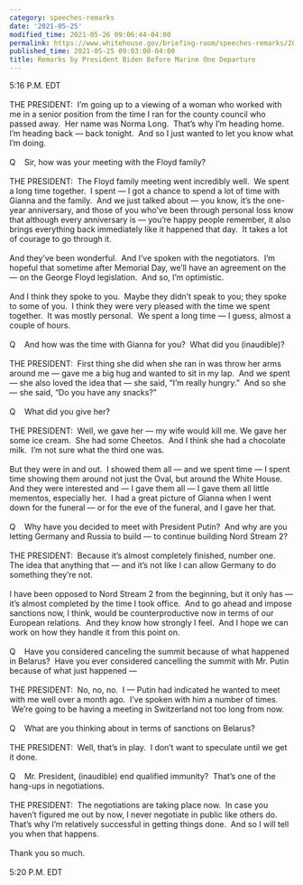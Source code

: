 ```yaml
---
category: speeches-remarks
date: '2021-05-25'
modified_time: 2021-05-26 09:06:44-04:00
permalink: https://www.whitehouse.gov/briefing-room/speeches-remarks/2021/05/25/remarks-by-president-biden-before-marine-one-departure-2/
published_time: 2021-05-25 09:03:00-04:00
title: Remarks by President Biden Before Marine One Departure
---
```

 
5:16 P.M. EDT  
   
THE PRESIDENT:  I’m going up to a viewing of a woman who worked with me
in a senior position from the time I ran for the county council who
passed away.  Her name was Norma Long.  That’s why I’m heading home. 
I’m heading back — back tonight.  And so I just wanted to let you know
what I’m doing.   
   
Q    Sir, how was your meeting with the Floyd family?  
   
THE PRESIDENT:  The Floyd family meeting went incredibly well.  We spent
a long time together.  I spent — I got a chance to spend a lot of time
with Gianna and the family.  And we just talked about — you know, it’s
the one-year anniversary, and those of you who’ve been through personal
loss know that although every anniversary is — you’re happy people
remember, it also brings everything back immediately like it happened
that day.  It takes a lot of courage to go through it.   
   
And they’ve been wonderful.  And I’ve spoken with the negotiators.  I’m
hopeful that sometime after Memorial Day, we’ll have an agreement on the
— on the George Floyd legislation.  And so, I’m optimistic.   
   
And I think they spoke to you.  Maybe they didn’t speak to you; they
spoke to some of you.  I think they were very pleased with the time we
spent together.  It was mostly personal.  We spent a long time — I
guess, almost a couple of hours.  
   
Q    And how was the time with Gianna for you?  What did you
(inaudible)?  
   
THE PRESIDENT:  First thing she did when she ran in was throw her arms
around me — gave me a big hug and wanted to sit in my lap.  And we spent
— she also loved the idea that — she said, “I’m really hungry.”  And so
she — she said, “Do you have any snacks?”   
   
Q    What did you give her?  
   
THE PRESIDENT:  Well, we gave her — my wife would kill me. We gave her
some ice cream.  She had some Cheetos.  And I think she had a chocolate
milk.  I’m not sure what the third one was.   
   
But they were in and out.  I showed them all — and we spent time — I
spent time showing them around not just the Oval, but around the White
House.  And they were interested and — I gave them all — I gave them all
little mementos, especially her.  I had a great picture of Gianna when I
went down for the funeral — or for the eve of the funeral, and I gave
her that.  
   
Q    Why have you decided to meet with President Putin?  And why are you
letting Germany and Russia to build — to continue building Nord Stream
2?  
   
THE PRESIDENT:  Because it’s almost completely finished, number one. 
The idea that anything that — and it’s not like I can allow Germany to
do something they’re not.   
   
I have been opposed to Nord Stream 2 from the beginning, but it only has
— it’s almost completed by the time I took office.  And to go ahead and
impose sanctions now, I think, would be counterproductive now in terms
of our European relations.  And they know how strongly I feel.  And I
hope we can work on how they handle it from this point on.  
   
Q    Have you considered canceling the summit because of what happened
in Belarus?  Have you ever considered cancelling the summit with Mr.
Putin because of what just happened —  
   
THE PRESIDENT:  No, no, no.  I — Putin had indicated he wanted to meet
with me well over a month ago.  I’ve spoken with him a number of times.
 We’re going to be having a meeting in Switzerland not too long from
now.  
   
Q    What are you thinking about in terms of sanctions on Belarus?  
   
THE PRESIDENT:  Well, that’s in play.  I don’t want to speculate until
we get it done.  
   
Q    Mr. President, (inaudible) end qualified immunity?  That’s one of
the hang-ups in negotiations.  
   
THE PRESIDENT:  The negotiations are taking place now.  In case you
haven’t figured me out by now, I never negotiate in public like others
do.  That’s why I’m relatively successful in getting things done.  And
so I will tell you when that happens.  
   
Thank you so much.  
   
5:20 P.M. EDT
